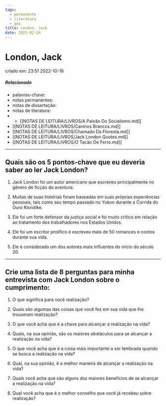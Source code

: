 ```yaml
---
tags:
  - permanente
  - literatura
  - geo
title: London, Jack
date: 2023-02-24
---
```

# London, Jack
criado em: 23:51 2022-10-16

##### Relacionado
- palavras-chave: 
- notas permanentes: 
- notas de dissertação:
- notas de literatura: 
- - [[NOTAS DE LEITURA/LIVROS/A Paixão Do Socialismo.md]]
- [[NOTAS DE LEITURA/LIVROS/Caninos Brancos.md]]
- [[NOTAS DE LEITURA/LIVROS/Chamado Da Floresta.md]]
- [[NOTAS DE LEITURA/LIVROS/Jack London Quotes.md]]
- [[NOTAS DE LEITURA/LIVROS/O Tacão De Ferro.md]]

---
## Quais são os 5 pontos-chave que eu deveria saber ao ler Jack London?

1. Jack London foi um autor americano que escreveu principalmente no gênero de ficção de aventura.

2. Muitas de suas histórias foram baseadas em suas próprias experiências pessoais, tais como seu tempo passado no Yukon durante a Corrida do Ouro Klondike.

3. Ele foi um forte defensor da justiça social e foi muito crítico em relação ao tratamento dos trabalhadores nos Estados Unidos.

4. Ele foi um escritor prolífico e escreveu mais de 50 romances e contos durante sua vida.

5. Ele é considerado um dos autores mais influentes do início do século 20.
---

## Crie uma lista de 8 perguntas para minha entrevista com Jack London sobre o cumprimento:

1. O que significa para você realização?

2. Quais são algumas das coisas que você fez em sua vida que lhe trouxeram realização?

3. O que você acha que é a chave para alcançar a realização na vida?

4. Quais, na sua opinião, são os maiores obstáculos para se alcançar a realização na vida?

5. O que você acha que é a coisa mais importante a ser lembrada quando se busca a realização na vida?

6. Qual, na sua opinião, é a melhor maneira de alcançar a realização na vida?

7. Quais você acha que são alguns dos maiores benefícios de se alcançar a realização na vida?

8. Qual você acha que é o melhor conselho que você já recebeu sobre realização?
